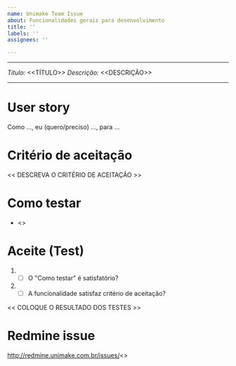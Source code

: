 ```yaml
---
name: Unimake Team Issue
about: Funcionalidades gerais para desenvolvimento
title: ''
labels: ''
assignees: ''

---
```


---
*Título:* <<TÍTULO>>
*Descrição:* <<DESCRIÇÃO>>

---

# User story
Como ..., eu (quero/preciso) ..., para ...

# Critério de aceitação

 << DESCREVA O CRITÉRIO DE ACEITAÇÃO >>

# Como testar

- <<DESCREVA COMO TESTAR>>

# Aceite (Test)

1. - [ ] O "Como testar" é satisfatório?
2. - [ ] A funcionalidade satisfaz critério de aceitação?

 << COLOQUE O RESULTADO DOS TESTES >>

# Redmine issue

http://redmine.unimake.com.br/issues/<<ID>>
